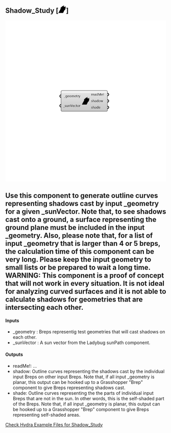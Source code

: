 ## Shadow_Study [![IMAGE](images/icons/Shadow_Study.png)]

![IMAGE](images/components/Shadow_Study.png)

Use this component to generate outline curves representing shadows cast by input _geometry for a given _sunVector.
 Note that, to see shadows cast onto a ground, a surface representing the ground plane must be included in the input _geometry.
 Also, please note that, for a list of input _geometry that is larger than 4 or 5 breps, the calculation time of this component can be very long.  Please keep the input geometry to small lists or be prepared to wait a long time.
 WARNING: This component is a proof of concept that will not work in every situation.  It is not ideal for analyzing curved surfaces and it is not able to calculate shadows for geometries that are intersecting each other.
 -
 

#### Inputs
* _geometry <Required>: Breps representig test geometries that will cast shadows on each other.
* _sunVector <Required>: A sun vector from the Ladybug sunPath component.

#### Outputs
* readMe!: ...
* shadow: Outline curves representing the shadows cast by the individual input Breps on other input Breps.  Note that, if all input _geometry is planar, this output can be hooked up to a Grasshopper "Brep" component to give Breps representing shadows cast.
* shade: Outline curves representing the the parts of individual input Breps that are not in the sun.  In other words, this is the self-shaded part of the Breps. Note that, if all input _geometry is planar, this output can be hooked up to a Grasshopper "Brep" component to give Breps representing self-shaded areas.


[Check Hydra Example Files for Shadow_Study](https://hydrashare.github.io/hydra/index.html?keywords=Shadow_Study)